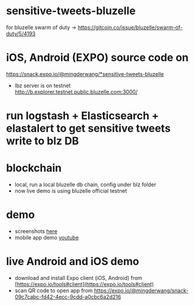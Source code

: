 # sensitive-tweets-bluzelle
for bluzelle swarm of duty -> https://gitcoin.co/issue/bluzelle/swarm-of-duty/5/4193

# iOS, Android (EXPO) source code on 
https://snack.expo.io/@mingderwang/*sensitive-tweets-bluzelle
* lbz server is on testnet http://b.explorer.testnet.public.bluzelle.com:3000/

# run logstash + Elasticsearch + elastalert to get sensitive tweets write to blz DB

# blockchain
* local, run a local bluzelle db chain, config under blz folder
* now live demo is using bluzelle official testnet

# demo
* screenshots [here](https://github.com/mingderwang/sensitive-tweets-bluzelle/tree/master/demo)
* mobile app demo [youtube](https://youtu.be/-Og8sYlcQ1Q)

# live Android and iOS demo
* download and install Expo client (iOS, Android) from [https://expo.io/tools#client](https://expo.io/tools#client)
* scan QR code to open app from https://expo.io/@mingderwang/snack-09c7cabc-fd42-4ecc-9cdd-a0cbc6a2d216
